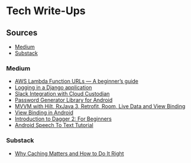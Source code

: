 # Tech Write-Ups

## Sources
- [Medium](#medium)
- [Substack](#substack)

### Medium
- [AWS Lambda Function URLs — A beginner’s guide](https://medium.com/@abhinav__singh/aws-lambda-urls-187997791a4c?sk=7f0fe1a2a1603a042821f00b1ce905c4)
- [Logging in a Django application](https://medium.com/@abhinav__singh/logging-in-a-django-application-52417b01e2bd?sk=6b1bd7318e86f6f7de71d9f920b54b46)
- [Slack Integration with Cloud Custodian
](https://medium.com/swlh/slack-integration-with-cloud-custodian-66d33ae19908?sk=c5ac528ade21dfca6f626bf69acc3323)
- [Password Generator Library for Android
](https://medium.com/swlh/password-generator-library-for-android-1a60bbf7663e)
- [MVVM with Hilt, RxJava 3, Retrofit, Room, Live Data and View Binding
](https://medium.com/swlh/mvvm-with-hilt-rxjava-3-retrofit-room-live-data-and-view-binding-8da9bb1004bf?sk=8e5fd46b25418099f05970f9e5988baf)
- [View Binding in Android
](https://medium.com/@abhinav__singh/exploring-view-binding-in-activities-fragments-dialogs-and-recyclerview-adapters-789f84b31a2a)
- [Introduction to Dagger 2: For Beginners
](https://medium.com/@abhinav__singh/introduction-to-dagger-2-for-beginners-a7da4c09053c?sk=3f05843d5aa9a2f1744095e5b7fb6711)
- [Android Speech To Text Tutorial
](https://medium.com/voice-tech-podcast/android-speech-to-text-tutorial-8f6fa71606ac?sk=6789d629596e8632b40de02be246a50f)

### Substack
- [Why Caching Matters and How to Do It Right](https://cachedengineer.substack.com/p/why-caching-matters-and-how-to-do?utm_campaign=post&utm_medium=web&triedRedirect=true)
